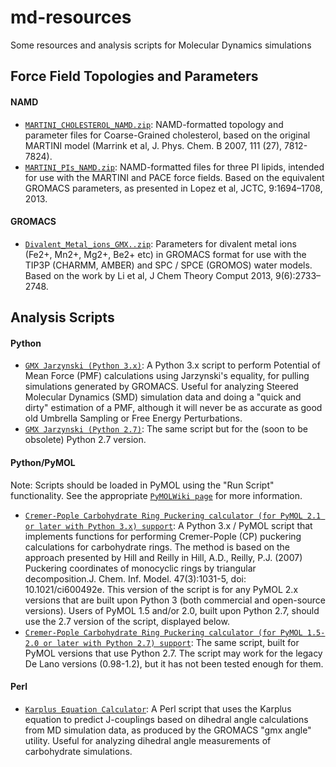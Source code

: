 # md-resources
Some resources and analysis scripts for Molecular Dynamics simulations

## Force Field Topologies and Parameters
#### NAMD
- [`MARTINI_CHOLESTEROL_NAMD.zip`](MARTINI_CHOLESTEROL_NAMD.zip): NAMD-formatted topology and parameter files for Coarse-Grained cholesterol, based on the original MARTINI model (Marrink et al, J. Phys. Chem. B 2007, 111 (27),  7812-7824).
- [`MARTINI_PIs_NAMD.zip`](MARTINI_PIs_NAMD.zip): NAMD-formatted files for three PI lipids, intended for use with the MARTINI and PACE force fields.  Based on the equivalent GROMACS parameters, as presented in Lopez et al, JCTC, 9:1694–1708, 2013.

#### GROMACS
- [`Divalent_Metal_ions_GMX..zip`](Divalent_Metal_ions_GMX..zip): Parameters for divalent metal ions (Fe2+, Mn2+, Mg2+, Be2+ etc) in GROMACS format for use with the TIP3P (CHARMM, AMBER) and SPC / SPCE (GROMOS) water models.  Based on the work by Li et al, J Chem Theory Comput 2013, 9(6):2733–2748.

## Analysis Scripts
#### Python
- [`GMX Jarzynski (Python 3.x)`](gmx_jarzynski_py3.py): A Python 3.x script to perform Potential of Mean Force (PMF) calculations using Jarzynski's equality, for pulling simulations generated by GROMACS.  Useful for analyzing Steered Molecular Dynamics (SMD) simulation data and doing a "quick and dirty" estimation of a PMF, although it will never be as accurate as good old Umbrella Sampling or Free Energy Perturbations.
- [`GMX Jarzynski (Python 2.7)`](gmx_jarzynski_py2.7.py): The same script but for the (soon to be obsolete) Python 2.7 version.

#### Python/PyMOL
Note: Scripts should be loaded in PyMOL using the "Run Script" functionality.  See the appropriate [`PyMOLWiki page`](https://pymolwiki.org/index.php/Simple_Scripting) for more information.
- [`Cremer-Pople Carbohydrate Ring Puckering calculator (for PyMOL 2.1 or later with Python 3.x) support`](pymol_cremer_pople_py3.py):  A Python 3.x / PyMOL script that implements functions for performing Cremer-Pople (CP) puckering calculations for carbohydrate rings.
The method is based on the approach presented by Hill and Reilly in Hill, A.D., Reilly, P.J. (2007) Puckering coordinates of monocyclic rings by triangular decomposition.J. Chem. Inf. Model. 47(3):1031-5, doi: 10.1021/ci600492e. This version of the script is for any PyMOL 2.x versions that are built upon Python 3 (both commercial and open-source versions).  Users of PyMOL 1.5 and/or 2.0, built upon Python 2.7, should use the 2.7 version of the script, displayed below.
- [`Cremer-Pople Carbohydrate Ring Puckering calculator (for PyMOL 1.5-2.0 or later with Python 2.7) support`](pymol_cremer_pople_py2.7.py): The same script, built for PyMOL versions that use Python 2.7.  The script may work for the legacy De Lano versions (0.98-1.2), but it has not been tested enough for them.

#### Perl
- [`Karplus Equation Calculator`](karplus_couplings.pl): A Perl script that uses the Karplus equation to predict J-couplings based on dihedral angle calculations from MD simulation data, as produced by the GROMACS "gmx angle" utility.  Useful for analyzing dihedral angle measurements of carbohydrate simulations.
